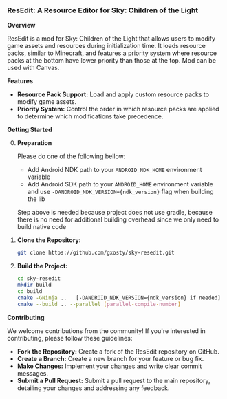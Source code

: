 ### **ResEdit: A Resource Editor for Sky: Children of the Light**

**Overview**

ResEdit is a mod for Sky: Children of the Light that allows users to modify game assets and resources during initialization time. It loads resource packs, similar to Minecraft, and features a priority system where resource packs at the bottom have lower priority than those at the top. Mod can be used with Canvas.

**Features**

* **Resource Pack Support:** Load and apply custom resource packs to modify game assets.
* **Priority System:** Control the order in which resource packs are applied to determine which modifications take precedence.

**Getting Started**

0. **Preparation**
   
   Please do one of the following bellow:
   * Add Android NDK path to your `ANDROID_NDK_HOME` environment variable
   * Add Android SDK path to your `ANDROID_HOME` environment variable and use `-DANDROID_NDK_VERSION={ndk_version}` flag when building the lib
  
   Step above is needed because project does not use gradle, because there is no need for additional building overhead since we only need to build native code
2. **Clone the Repository:**
   ```bash
   git clone https://github.com/gxosty/sky-resedit.git
   ```
3. **Build the Project:**
   ```bash
   cd sky-resedit
   mkdir build
   cd build
   cmake -GNinja ..   [-DANDROID_NDK_VERSION={ndk_version} if needed]
   cmake --build .. --parallel [parallel-compile-number]
   ```

**Contributing**

We welcome contributions from the community! If you're interested in contributing, please follow these guidelines:

* **Fork the Repository:** Create a fork of the ResEdit repository on GitHub.
* **Create a Branch:** Create a new branch for your feature or bug fix.
* **Make Changes:** Implement your changes and write clear commit messages.
* **Submit a Pull Request:** Submit a pull request to the main repository, detailing your changes and addressing any feedback.
